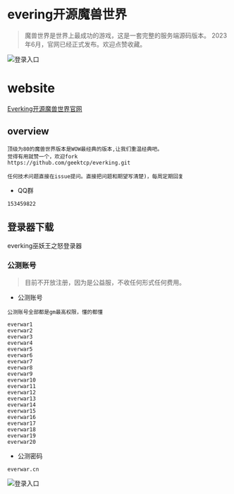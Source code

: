 evering开源魔兽世界
==============================
> 魔兽世界是世界上最成功的游戏，这是一套完整的服务端源码版本。
2023年6月，官网已经正式发布。欢迎点赞收藏。

![登录入口](https://github.com/geektcp/everking/blob/master/screen/gm.jpg)

# website
<a href="http://everwar.cn" target="_blank">Everking开源魔兽世界官网</a>
<br/>

## overview

```
顶级为80的魔兽世界版本是WOW最经典的版本,让我们重温经典吧。
觉得有用就赞一个，欢迎fork
https://github.com/geektcp/everking.git

任何技术问题直接在issue提问。直接把问题和期望写清楚)，每周定期回复

```

- QQ群
```
153459822
```

## 登录器下载

everking巫妖王之怒登录器

### 公测账号
> 目前不开放注册，因为是公益服，不收任何形式任何费用。


- 公测账号
```
公测账号全部都是gm最高权限，懂的都懂
```

```
everwar1
everwar2
everwar3
everwar4
everwar5
everwar6
everwar7
everwar8
everwar9
everwar10
everwar11
everwar12
everwar13
everwar14
everwar15
everwar16
everwar17
everwar18
everwar19
everwar20
```

- 公测密码
```
everwar.cn
```


![登录入口](https://github.com/geektcp/everking/blob/master/screen/7.jpg)
